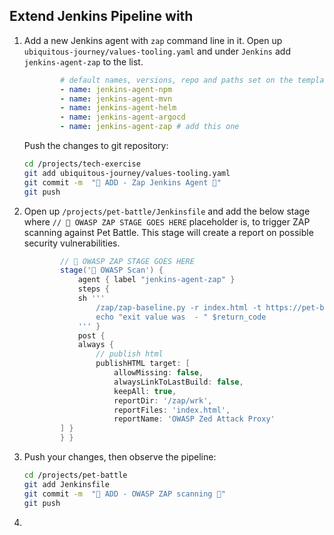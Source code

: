 ## Extend Jenkins Pipeline with 

1. Add a new Jenkins agent with `zap` command line in it. Open up `ubiquitous-journey/values-tooling.yaml` and under `Jenkins` add `jenkins-agent-zap` to the list.

    ```yaml
            # default names, versions, repo and paths set on the template
            - name: jenkins-agent-npm
            - name: jenkins-agent-mvn
            - name: jenkins-agent-helm
            - name: jenkins-agent-argocd
            - name: jenkins-agent-zap # add this one
    ```

    Push the changes to git repository:

    ```bash
    cd /projects/tech-exercise
    git add ubiquitous-journey/values-tooling.yaml
    git commit -m  "🐝 ADD - Zap Jenkins Agent 🐝"
    git push
    ```

2. Open up `/projects/pet-battle/Jenkinsfile` and add the below stage where `// 🐝 OWASP ZAP STAGE GOES HERE` placeholder is, to trigger ZAP scanning against Pet Battle. This stage will create a report on possible security vulnerabilities.

    ```groovy
            // 🐝 OWASP ZAP STAGE GOES HERE
            stage('🐝 OWASP Scan') {
                agent { label "jenkins-agent-zap" }
                steps {
                sh '''
                    /zap/zap-baseline.py -r index.html -t https://pet-battle-${TEAM_NAME}-test.<CLUSTER_DOMAIN> || return_code=$?
                    echo "exit value was  - " $return_code
                ''' }
                post {
                always {
                    // publish html
                    publishHTML target: [
                        allowMissing: false,
                        alwaysLinkToLastBuild: false,
                        keepAll: true,
                        reportDir: '/zap/wrk',
                        reportFiles: 'index.html',
                        reportName: 'OWASP Zed Attack Proxy'
            ] }
            } }
    ```

3. Push your changes, then observe the pipeline:

    ```bash
    cd /projects/pet-battle
    git add Jenkinsfile
    git commit -m  "🍯 ADD - OWASP ZAP scanning 🍯"
    git push
    ```

4. 
